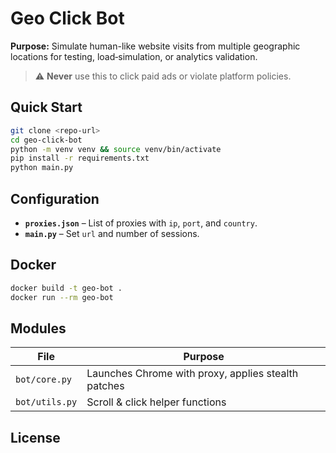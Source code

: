 # Geo Click Bot

**Purpose:** Simulate human-like website visits from multiple geographic
locations for testing, load‑simulation, or analytics validation.

> ⚠️ **Never** use this to click paid ads or violate platform policies.

## Quick Start

```bash
git clone <repo-url>
cd geo-click-bot
python -m venv venv && source venv/bin/activate
pip install -r requirements.txt
python main.py
```

## Configuration

* **`proxies.json`** – List of proxies with `ip`, `port`, and `country`.
* **`main.py`** – Set `url` and number of sessions.

## Docker

```bash
docker build -t geo-bot .
docker run --rm geo-bot
```

## Modules

| File | Purpose |
|------|---------|
| `bot/core.py` | Launches Chrome with proxy, applies stealth patches |
| `bot/utils.py` | Scroll & click helper functions |

## License
